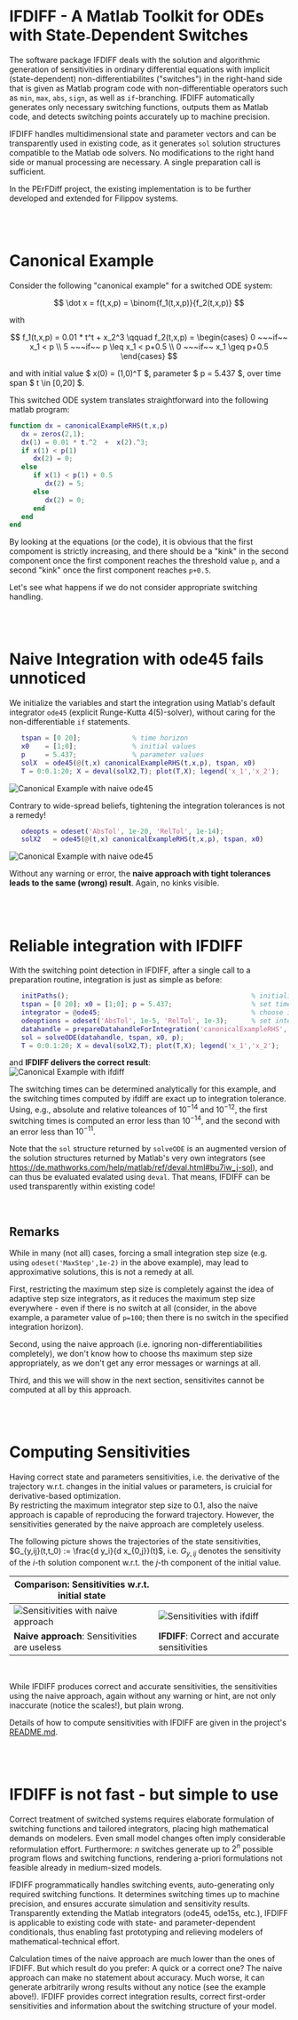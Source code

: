 # IFDIFF - A Matlab Toolkit for ODEs with State˗Dependent Switches

The software package IFDIFF deals with the solution and algorithmic generation of sensitivities
in ordinary differential equations with implicit (state-dependent) non-differentiabilites ("switches") 
in the right-hand side that is given as Matlab program code with non-differentiable operators such as 
`min`, `max`, `abs`, `sign`, as well as `if`-branching. IFDIFF automatically generates only necessary 
switching functions, outputs them as Matlab code, and detects switching points accurately up to machine
precision.

IFDIFF handles multidimensional state and parameter vectors and can be transparently used in existing code,
as it generates `sol` solution structures compatible to the Matlab ode solvers. No modifications to the 
right hand side or manual processing are necessary. A single preparation call is sufficient.

In the PErFDiff project, the existing implementation is to be further developed and extended for Filippov systems. 

<br/>
<br/>


# Canonical Example
Consider the following "canonical example" for a switched ODE system:

$$
   \dot x = f(t,x,p) = \binom{f_1(t,x,p)}{f_2(t,x,p)}
$$

with

$$
  f_1(t,x,p) = 0.01 * t^t + x_2^3
  \qquad
  f_2(t,x,p) = \begin{cases} 0 ~~~if~~ x_1 < p  \\  5 ~~~if~~ p \leq x_1 < p+0.5  \\  0 ~~~if~~ x_1 \geq p+0.5  \end{cases}
$$

and with initial value $ x(0) = (1,0)^T $, parameter $ p = 5.437 $, over time span $ t \in [0,20] $.

This switched ODE system translates straightforward into the following matlab program:

```matlab
function dx = canonicalExampleRHS(t,x,p)
   dx = zeros(2,1);
   dx(1) = 0.01 * t.^2  +  x(2).^3;
   if x(1) < p(1) 
      dx(2) = 0;
   else
      if x(1) < p(1) + 0.5
         dx(2) = 5;
      else
         dx(2) = 0;
      end
   end
end
```

By looking at the equations (or the code), it is obvious that the first compoment is strictly increasing,
and there should be a "kink" in the second component once the first component reaches the threshold value `p`,
and a second "kink" once the first component reaches `p+0.5`.

Let's see what happens if we do not consider appropriate switching handling. 

<br/>
<br/>

# Naive Integration with ode45 fails unnoticed

We initialize the variables and start the integration using Matlab's default integrator `ode45` (explicit Runge-Kutta 4(5)-solver),
without caring for the non-differentiable `if` statements.
```matlab
   tspan = [0 20];             % time horizon
   x0    = [1;0];              % initial values
   p     = 5.437;              % parameter values
   solX  = ode45(@(t,x) canonicalExampleRHS(t,x,p), tspan, x0)
   T = 0:0.1:20; X = deval(solX2,T); plot(T,X); legend('x_1','x_2');
```
![Canonical Example with naive ode45](./canonex_naive.png)

Contrary to wide-spread beliefs, tightening the integration tolerances is not a remedy!
```matlab
   odeopts = odeset('AbsTol', 1e-20, 'RelTol', 1e-14);
   solX2   = ode45(@(t,x) canonicalExampleRHS(t,x,p), tspan, x0)
```
![Canonical Example with naive ode45](./canonex_naive_highaccuracy.png)

Without any warning or error, the __naive approach with tight tolerances leads to the same (wrong) result__. Again, no kinks visible. 

<br/>
<br/>

# Reliable integration with IFDIFF

With the switching point detection in IFDIFF, after a single call to a preparation routine, 
integration is just as simple as before:
```matlab
   initPaths();                                              % initialise the paths for ifdiff (only once)
   tspan = [0 20]; x0 = [1;0]; p = 5.437;                    % set time horizon, initial value, parameter
   integrator = @ode45;                                      % choose integrator
   odeoptions = odeset('AbsTol', 1e-5, 'RelTol', 1e-3);      % set integrator options, here: low accuracy
   datahandle = prepareDatahandleForIntegration('canonicalExampleRHS', 'solver', func2str(integrator), 'options', odeoptions);
   sol = solveODE(datahandle, tspan, x0, p); 
   T = 0:0.1:20; X = deval(solX2,T); plot(T,X); legend('x_1','x_2');
```
and __IFDIFF delivers the correct result__:  
![Canonical Example with ifdiff](./canonex_ifdiff.png)

The switching times can be determined analytically for this example, and the switching times computed by ifdiff
are exact up to integration tolerance. Using, e.g., absolute and relative toleances of $10^{-14}$ and $10^{-12}$, the
first switching times is computed an error less than $10^{-14}$, and the second with an error less than $10^{-11}$.

Note that the `sol` structure returned by `solveODE` is an augmented version of the solution structures returned
by  Matlab's very own integrators (see https://de.mathworks.com/help/matlab/ref/deval.html#bu7iw_j-sol), 
and can thus be evaluated evalated using `deval`. That means, IFDIFF can be used transparently within existing code!

<br/>

## Remarks

While in many (not all) cases, forcing a small integration step size (e.g. using `odeset('MaxStep',1e-2)` in the above example),
may lead to approximative solutions, this is not a remedy at all. 

First, restricting the maximum step size is completely against the idea of adaptive step size integrators, as it reduces the maximum
step size everywhere - even if there is no switch at all (consider, in the above example, a parameter value of `p=100`; then there is 
no switch in the specified integration horizon).

Second, using the naive approach (i.e. ignoring non-differentiabilities completely), we don't know how to choose ths maximum step size
appropriately, as we don't get any error messages or warnings at all. 

Third, and this we will show in the next section, sensitivites cannot be computed at all by this approach.

<br/>
<br/>

# Computing Sensitivities

Having correct state and parameters sensitivities, i.e. the derivative of the trajectory w.r.t. changes in the initial values or parameters,
is cruicial for derivative-based optimization.  
By restricting the maximum integrator step size to $0.1$, also the naive approach is capable of reproducing the forward trajectory.
However, the sensitivities generated by the naive approach are completely useless.

The following picture shows the trajectories of the state sensitivities, $G_{y,ij}(t,t_0) := \frac{d y_i}{d x_{0,j}}(t)$, i.e.
$G_{y,ij}$ denotes the sensitivity of the $i$-th solution component w.r.t. the $j$-th component of the initial value.

| Comparison: Sensitivities w.r.t. initial state                        |                                                                  |
| --------------------------------------------------------------------- | ---------------------------------------------------------------- |
| ![Sensitivities with naive approach](./canonex_sensitivity_naive.png) | ![Sensitivities with ifdiff](./canonex_sensitivity_ifdiff.png)   |
| __Naive approach__: Sensitivities are useless                         | __IFDIFF__: Correct and accurate sensitivities                   |

<br/>

While IFDIFF produces correct and accurate sensitivities, the sensitivities using the naive approach, again without any warning or hint,
are not only inaccurate (notice the scales!), but plain wrong. 

Details of how to compute sensitivities with IFDIFF are given in the project's [README.md](https://github.com/andreassommer/ifdiff/blob/public/README.md).

<br/>
<br/>

# IFDIFF is not fast - but simple to use

Correct treatment of switched systems requires elaborate formulation of switching functions and tailored integrators, 
placing high mathematical demands on modelers. Even small model changes often imply considerable reformulation effort. 
Furthermore: $n$ switches generate up to $2^n$ possible program flows and switching functions, rendering a-priori 
formulations not feasible already in medium-sized models.

IFDIFF programmatically handles switching events, auto-generating only required switching functions. 
It determines switching times up to machine precision, and ensures accurate simulation and sensitivity results. 
Transparently extending the Matlab integrators (ode45, ode15s, etc.), IFDIFF is applicable to existing code with
state- and parameter-dependent conditionals, thus enabling fast prototyping and relieving modelers of
mathematical-technical effort. 

Calculation times of the naive approach are much lower than the ones of IFDIFF. 
But which result do you prefer: A quick or a correct one? The naive approach can make no statement about accuracy.
Much worse, it can generate arbitrarily wrong results without any notice (see the example above!).
IFDIFF provides correct integration results, correct first-order sensitivities and information 
about the switching structure of your model.

